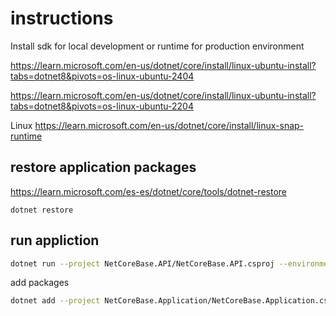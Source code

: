 


# instructions

Install sdk for local development or runtime for production environment

https://learn.microsoft.com/en-us/dotnet/core/install/linux-ubuntu-install?tabs=dotnet8&pivots=os-linux-ubuntu-2404

https://learn.microsoft.com/en-us/dotnet/core/install/linux-ubuntu-install?tabs=dotnet8&pivots=os-linux-ubuntu-2204

Linux
https://learn.microsoft.com/en-us/dotnet/core/install/linux-snap-runtime

## restore application packages

https://learn.microsoft.com/es-es/dotnet/core/tools/dotnet-restore

```
dotnet restore
```

## run appliction

``` bash
dotnet run --project NetCoreBase.API/NetCoreBase.API.csproj --environment "Local"
```

add packages
```bash
dotnet add --project NetCoreBase.Application/NetCoreBase.Application.csproj package FluentValidation  
```